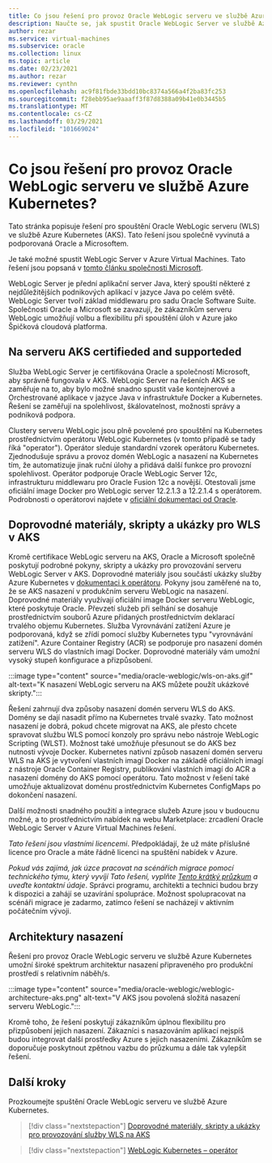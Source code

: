 ```yaml
---
title: Co jsou řešení pro provoz Oracle WebLogic serveru ve službě Azure Kubernetes
description: Naučte se, jak spustit Oracle WebLogic Server ve službě Azure Kubernetes.
author: rezar
ms.service: virtual-machines
ms.subservice: oracle
ms.collection: linux
ms.topic: article
ms.date: 02/23/2021
ms.author: rezar
ms.reviewer: cynthn
ms.openlocfilehash: ac9f81fbde33bdd10bc8374a566a4f2ba83fc253
ms.sourcegitcommit: f28ebb95ae9aaaff3f87d8388a09b41e0b3445b5
ms.translationtype: MT
ms.contentlocale: cs-CZ
ms.lasthandoff: 03/29/2021
ms.locfileid: "101669024"
---
```

# <a name="what-are-solutions-for-running-oracle-weblogic-server-on-the-azure-kubernetes-service"></a>Co jsou řešení pro provoz Oracle WebLogic serveru ve službě Azure Kubernetes?

Tato stránka popisuje řešení pro spouštění Oracle WebLogic serveru (WLS) ve službě Azure Kubernetes (AKS). Tato řešení jsou společně vyvinutá a podporovaná Oracle a Microsoftem.

Je také možné spustit WebLogic Server v Azure Virtual Machines. Tato řešení jsou popsaná v [tomto článku společnosti Microsoft](./oracle-weblogic.md).

WebLogic Server je přední aplikační server Java, který spouští některé z nejdůležitějších podnikových aplikací v jazyce Java po celém světě. WebLogic Server tvoří základ middlewaru pro sadu Oracle Software Suite. Společnosti Oracle a Microsoft se zavazují, že zákazníkům serveru WebLogic umožňují volbu a flexibilitu při spouštění úloh v Azure jako Špičková cloudová platforma.

## <a name="wls-on-aks-certified-and-supported"></a>Na serveru AKS certifieded and supporteded
Služba WebLogic Server je certifikována Oracle a společností Microsoft, aby správně fungovala v AKS. WebLogic Server na řešeních AKS se zaměřuje na to, aby bylo možné snadno spustit vaše kontejnerové a Orchestrované aplikace v jazyce Java v infrastruktuře Docker a Kubernetes. Řešení se zaměřují na spolehlivost, škálovatelnost, možnosti správy a podniková podpora.

Clustery serveru WebLogic jsou plně povolené pro spouštění na Kubernetes prostřednictvím operátoru WebLogic Kubernetes (v tomto případě se tady říká "operator"). Operátor sleduje standardní vzorek operátoru Kubernetes. Zjednodušuje správu a provoz domén WebLogic a nasazení na Kubernetes tím, že automatizuje jinak ruční úlohy a přidává další funkce pro provozní spolehlivost. Operátor podporuje Oracle WebLogic Server 12c, infrastrukturu middlewaru pro Oracle Fusion 12c a novější. Otestovali jsme oficiální image Docker pro WebLogic server 12.2.1.3 a 12.2.1.4 s operátorem. Podrobnosti o operátorovi najdete v [oficiální dokumentaci od Oracle](https://oracle.github.io/weblogic-kubernetes-operator/).

## <a name="guidance-scripts-and-samples-for-wls-on-aks"></a>Doprovodné materiály, skripty a ukázky pro WLS v AKS
Kromě certifikace WebLogic serveru na AKS, Oracle a Microsoft společně poskytují podrobné pokyny, skripty a ukázky pro provozování serveru WebLogic Server v AKS. Doprovodné materiály jsou součástí ukázky služby Azure Kubernetes v [dokumentaci k operátoru](https://oracle.github.io/weblogic-kubernetes-operator/samples/simple/azure-kubernetes-service/). Pokyny jsou zaměřené na to, že se AKS nasazení v produkčním serveru WebLogic na nasazení. Doprovodné materiály využívají oficiální image Docker serveru WebLogic, které poskytuje Oracle. Převzetí služeb při selhání se dosahuje prostřednictvím souborů Azure přidaných prostřednictvím deklarací trvalého objemu Kubernetes. Služba Vyrovnávání zatížení Azure je podporovaná, když se zřídí pomocí služby Kubernetes typu "vyrovnávání zatížení". Azure Container Registry (ACR) se podporuje pro nasazení domén serveru WLS do vlastních imagí Docker. Doprovodné materiály vám umožní vysoký stupeň konfigurace a přizpůsobení.

:::image type="content" source="media/oracle-weblogic/wls-on-aks.gif" alt-text="K nasazení WebLogic serveru na AKS můžete použít ukázkové skripty.":::

Řešení zahrnují dva způsoby nasazení domén serveru WLS do AKS. Domény se dají nasadit přímo na Kubernetes trvalé svazky. Tato možnost nasazení je dobrá, pokud chcete migrovat na AKS, ale přesto chcete spravovat službu WLS pomocí konzoly pro správu nebo nástroje WebLogic Scripting (WLST). Možnost také umožňuje přesunout se do AKS bez nutnosti vývoje Docker. Kubernetes nativní způsob nasazení domén serveru WLS na AKS je vytvoření vlastních imagí Docker na základě oficiálních imagí z nástroje Oracle Container Registry, publikování vlastních imagí do ACR a nasazení domény do AKS pomocí operátoru. Tato možnost v řešení také umožňuje aktualizovat doménu prostřednictvím Kubernetes ConfigMaps po dokončení nasazení.

Další možnosti snadného použití a integrace služeb Azure jsou v budoucnu možné, a to prostřednictvím nabídek na webu Marketplace: zrcadlení Oracle WebLogic Server v Azure Virtual Machines řešení.

_Tato řešení jsou vlastními licencemi_. Předpokládají, že už máte příslušné licence pro Oracle a máte řádně licenci na spuštění nabídek v Azure.

_Pokud vás zajímá, jak úzce pracovat na scénářích migrace pomocí technického týmu, který vyvíjí Tato řešení, vyplňte [Tento krátký průzkum](https://aka.ms/wls-on-azure-survey) a uveďte kontaktní údaje_. Správci programu, architekti a technici budou brzy k dispozici a zahájí se uzavírání spolupráce. Možnost spolupracovat na scénáři migrace je zadarmo, zatímco řešení se nacházejí v aktivním počátečním vývoji.

## <a name="deployment-architectures"></a>Architektury nasazení

Řešení pro provoz Oracle WebLogic serveru ve službě Azure Kubernetes umožní široké spektrum architektur nasazení připraveného pro produkční prostředí s relativním náběh/s.

:::image type="content" source="media/oracle-weblogic/weblogic-architecture-aks.png" alt-text="V AKS jsou povolená složitá nasazení serveru WebLogic.":::

Kromě toho, že řešení poskytují zákazníkům úplnou flexibilitu pro přizpůsobení jejich nasazení. Zákazníci s nasazováním aplikací nejspíš budou integrovat další prostředky Azure s jejich nasazeními. Zákazníkům se doporučuje poskytnout zpětnou vazbu do průzkumu a dále tak vylepšit řešení.

## <a name="next-steps"></a>Další kroky

Prozkoumejte spuštění Oracle WebLogic serveru ve službě Azure Kubernetes.

> [!div class="nextstepaction"]
> [Doprovodné materiály, skripty a ukázky pro provozování služby WLS na AKS](https://oracle.github.io/weblogic-kubernetes-operator/samples/simple/azure-kubernetes-service/)

> [!div class="nextstepaction"]
> [WebLogic Kubernetes – operátor](https://oracle.github.io/weblogic-kubernetes-operator/)
